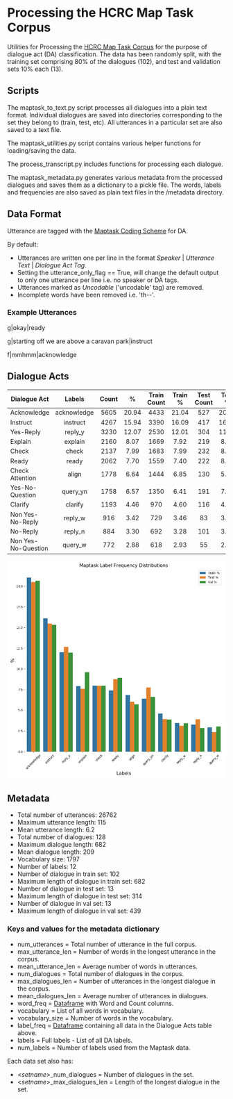 # Processing the HCRC Map Task Corpus
Utilities for Processing the [HCRC Map Task Corpus](http://groups.inf.ed.ac.uk/maptask/)
for the purpose of dialogue act (DA) classification.
The data has been randomly split, with the training set comprising 80% of the dialogues (102), and test and validation
sets 10% each (13).

## Scripts
The maptask_to_text.py script processes all dialogues into a plain text format.
Individual dialogues are saved into directories corresponding to the set they belong to (train, test, etc).
All utterances in a particular set are also saved to a text file.

The maptask_utilities.py script contains various helper functions for loading/saving the data.
 
The process_transcript.py includes functions for processing each dialogue.

The maptask_metadata.py generates various metadata from the processed dialogues and saves them as a dictionary to a pickle file.
The words, labels and frequencies are also saved as plain text files in the /metadata directory.

## Data Format
Utterance are tagged with the [Maptask Coding Scheme](http://groups.inf.ed.ac.uk/maptask/interface/expl.html) for DA.

By default:
- Utterances are written one per line in the format *Speaker* | *Utterance Text* | *Dialogue Act Tag*.
- Setting the utterance_only_flag == True, will change the default output to only one utterance per line i.e. no speaker or DA tags.
- Utterances marked as *Uncodable* ('uncodable' tag) are removed.
- Incomplete words have been removed i.e. 'th--'.

### Example Utterances
g|okay|ready

g|starting off we are above a caravan park|instruct

f|mmhmm|acknowledge

## Dialogue Acts
Dialogue Act                   |        Labels        |  Count   |    %     |   Train Count   | Train %  |   Test Count    |  Test %  |    Val Count    |  Val %  
--- | :---: | :---: | :---: | :---: | :---: | :---: | :---: | :---: | :---:
Acknowledge                    |     acknowledge      |   5605   |  20.94   |      4433       |  21.04   |       527       |  20.29   |       645       |  20.82  
Instruct                       |       instruct       |   4267   |  15.94   |      3390       |  16.09   |       417       |  16.06   |       460       |  14.85  
Yes-Reply                      |       reply_y        |   3230   |  12.07   |      2530       |  12.01   |       304       |  11.71   |       396       |  12.78  
Explain                        |       explain        |   2160   |   8.07   |      1669       |   7.92   |       219       |   8.43   |       272       |   8.78  
Check                          |        check         |   2137   |   7.99   |      1683       |   7.99   |       232       |   8.93   |       222       |   7.17  
Ready                          |        ready         |   2062   |   7.70   |      1559       |   7.40   |       222       |   8.55   |       281       |   9.07  
Check Attention                |        align         |   1778   |   6.64   |      1444       |   6.85   |       130       |   5.01   |       204       |   6.58  
Yes-No-Question                |       query_yn       |   1758   |   6.57   |      1350       |   6.41   |       191       |   7.35   |       217       |   7.00  
Clarify                        |       clarify        |   1193   |   4.46   |       970       |   4.60   |       116       |   4.47   |       107       |   3.45  
Non Yes-No-Reply               |       reply_w        |   916    |   3.42   |       729       |   3.46   |       83        |   3.20   |       104       |   3.36  
No-Reply                       |       reply_n        |   884    |   3.30   |       692       |   3.28   |       101       |   3.89   |       91        |   2.94  
Non Yes-No-Question            |       query_w        |   772    |   2.88   |       618       |   2.93   |       55        |   2.12   |       99        |   3.20  

![Label Frequencies](maptask_data/metadata/Maptask%20Label%20Frequency%20Distributions.png)

## Metadata
- Total number of utterances:  26762
- Maximum utterance length:  115
- Mean utterance length: 6.2
- Total number of dialogues: 128
- Maximum dialogue length: 682
- Mean dialogue length: 209
- Vocabulary size: 1797
- Number of labels: 12
- Number of dialogue in train set: 102
- Maximum length of dialogue in train set: 682
- Number of dialogue in test set: 13
- Maximum length of dialogue in test set: 314
- Number of dialogue in val set: 13
- Maximum length of dialogue in val set: 439

### Keys and values for the metadata dictionary
- num_utterances = Total number of utterance in the full corpus.
- max_utterance_len = Number of words in the longest utterance in the corpus.
- mean_utterance_len = Average number of words in utterances.
- num_dialogues = Total number of dialogues in the corpus.
- max_dialogues_len = Number of utterances in the longest dialogue in the corpus.
- mean_dialogues_len = Average number of utterances in dialogues.
- word_freq = [Dataframe](https://pandas.pydata.org/pandas-docs/stable/reference/api/pandas.DataFrame.html) with Word and Count columns.
- vocabulary = List of all words in vocabulary.
- vocabulary_size = Number of words in the vocabulary.
- label_freq = [Dataframe](https://pandas.pydata.org/pandas-docs/stable/reference/api/pandas.DataFrame.html) containing all data in the Dialogue Acts table above.
- labels = Full labels - List of all DA labels.
- num_labels = Number of labels used from the Maptask data.

Each data set also has:
- <*setname*>_num_dialogues = Number of dialogues in the set.
- <*setname*>_max_dialogues_len = Length of the longest dialogue in the set.